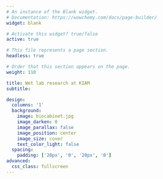```yaml
---
# An instance of the Blank widget.
# Documentation: https://wowchemy.com/docs/page-builder/
widget: blank

# Activate this widget? true/false
active: true

# This file represents a page section.
headless: true

# Order that this section appears on the page.
weight: 110

title: Wet lab research at KIAM
subtitle:

design:
  columns: '1'
  background:
    image: biocabinet.jpg
    image_darken: 0
    image_parallax: false
    image_position: center
    image_size: cover
    text_color_light: false
  spacing:
    padding: ['20px', '0', '20px', '0']
advanced:
  css_class: fullscreen
---
```

